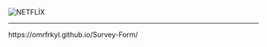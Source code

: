 ![NETFLİX](https://user-images.githubusercontent.com/93818418/162624441-acc5fdc7-1e4e-403f-b418-87889fb7c309.png)
<hr>
https://omrfrkyl.github.io/Survey-Form/
